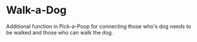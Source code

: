 # Walk-a-Dog

Additional function in Pick-a-Poop for connecting those who's dog needs to be walked and those who can walk the dog.